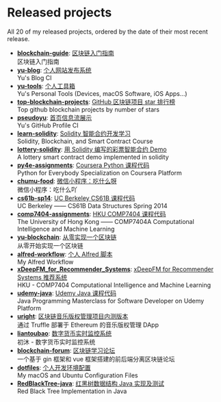 # Released projects

All <!-- release_count starts -->20<!-- release_count ends --> of my released projects, ordered by the date of their most recent release.

<!-- recent_releases starts -->
* **[blockchain-guide](https://github.com/pseudoyu/blockchain-guide)**: [区块链入门指南](https://github.com/pseudoyu/blockchain-guide/releases/tag/v0.1.0)
<br>区块链入门指南
* **[yu-blog](https://github.com/pseudoyu/yu-blog)**: [个人网站发布系统](https://github.com/pseudoyu/yu-blog/releases/tag/v1.1.0)
<br>Yu's Blog CI
* **[yu-tools](https://github.com/pseudoyu/yu-tools)**: [个人工具箱](https://github.com/pseudoyu/yu-tools/releases/tag/v0.1)
<br>Yu's Personal Tools (Devices, macOS Software, iOS Apps...)
* **[top-blockchain-projects](https://github.com/pseudoyu/top-blockchain-projects)**: [GitHub 区块链项目 star 排行榜](https://github.com/pseudoyu/top-blockchain-projects/releases/tag/v1.0.0)
<br>Top github blockchain projects by number of stars
* **[pseudoyu](https://github.com/pseudoyu/pseudoyu)**: [首页信息流展示](https://github.com/pseudoyu/pseudoyu/releases/tag/v1.1.0)
<br>Yu's GitHub Profile CI
* **[learn-solidity](https://github.com/pseudoyu/learn-solidity)**: [Solidity 智能合约开发学习](https://github.com/pseudoyu/learn-solidity/releases/tag/v1.0.0)
<br>Solidity, Blockchain, and Smart Contract Course
* **[lottery-solidity](https://github.com/pseudoyu/lottery-solidity)**: [用 Solidity 编写的彩票智能合约 Demo](https://github.com/pseudoyu/lottery-solidity/releases/tag/v1.0.0)
<br>A lottery smart contract demo implemented in solidity
* **[py4e-assignments](https://github.com/pseudoyu/py4e-assignments)**: [Coursera Python 课程代码](https://github.com/pseudoyu/py4e-assignments/releases/tag/v1.0.0)
<br>Python for Everybody Specialization on Coursera Platform
* **[chumu-food](https://github.com/pseudoyu/chumu-food)**: [微信小程序：吃什么呀](https://github.com/pseudoyu/chumu-food/releases/tag/v1.0.0)
<br>微信小程序：吃什么吖
* **[cs61b-sp14](https://github.com/pseudoyu/cs61b-sp14)**: [UC Berkeley CS61B 课程代码](https://github.com/pseudoyu/cs61b-sp14/releases/tag/v0.0.1)
<br>UC Berkeley —— CS61B Data Structures Spring 2014
* **[comp7404-assignments](https://github.com/pseudoyu/comp7404-assignments)**: [HKU COMP7404 课程代码](https://github.com/pseudoyu/comp7404-assignments/releases/tag/v1.0.0)
<br>The University of Hong Kong —— COMP7404A Computational Intelligence and Machine Learning
* **[yu-blockchain](https://github.com/pseudoyu/yu-blockchain)**: [从零实现一个区块链](https://github.com/pseudoyu/yu-blockchain/releases/tag/v1.0.0)
<br>从零开始实现一个区块链
* **[alfred-workflow](https://github.com/pseudoyu/alfred-workflow)**: [个人 Alfred 脚本](https://github.com/pseudoyu/alfred-workflow/releases/tag/v0.0.1)
<br>My Alfred Workflow
* **[xDeepFM_for_Recommender_Systems](https://github.com/pseudoyu/xDeepFM_for_Recommender_Systems)**: [xDeepFM for Recommender Systems 推荐系统](https://github.com/pseudoyu/xDeepFM_for_Recommender_Systems/releases/tag/v1.0.0)
<br>HKU - COMP7404 Computational Intelligence and Machine Learning
* **[udemy-java](https://github.com/pseudoyu/udemy-java)**: [Udemy Java 课程代码](https://github.com/pseudoyu/udemy-java/releases/tag/v0.0.1)
<br>Java Programming Masterclass for Software Developer on Udemy Platform
* **[uright](https://github.com/pseudoyu/uright)**: [区块链音乐版权管理项目内测版本](https://github.com/pseudoyu/uright/releases/tag/v0.0.1)
<br>通过 Truffle 部署于 Ethereum 的音乐版权管理 DApp
* **[liantoubao](https://github.com/pseudoyu/liantoubao)**: [数字货币实时监控系统](https://github.com/pseudoyu/liantoubao/releases/tag/v1.0.0)
<br>初沐 - 数字货币实时监控系统
* **[blockchain-forum](https://github.com/pseudoyu/blockchain-forum)**: [区块链学习论坛](https://github.com/pseudoyu/blockchain-forum/releases/tag/v0.0.1)
<br>一个基于 gin 框架和 vue 框架搭建的前后端分离区块链论坛
* **[dotfiles](https://github.com/pseudoyu/dotfiles)**: [个人开发环境配置](https://github.com/pseudoyu/dotfiles/releases/tag/v1.0.0)
<br>My macOS and Ubuntu Configuration Files
* **[RedBlackTree-java](https://github.com/pseudoyu/RedBlackTree-java)**: [红黑树数据结构 Java 实现及测试](https://github.com/pseudoyu/RedBlackTree-java/releases/tag/v1.0.0)
<br>Red Black Tree Implementation in Java
<!-- recent_releases ends -->

